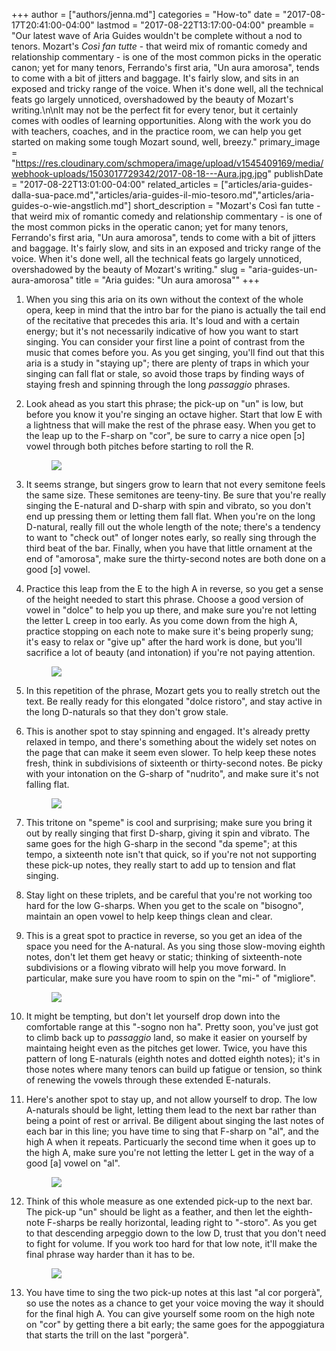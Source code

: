 +++
author = ["authors/jenna.md"]
categories = "How-to"
date = "2017-08-17T20:41:00-04:00"
lastmod = "2017-08-22T13:17:00-04:00"
preamble = "Our latest wave of Aria Guides wouldn't be complete without a nod to tenors. Mozart's *Così fan tutte* - that weird mix of romantic comedy and relationship commentary - is one of the most common picks in the operatic canon; yet for many tenors, Ferrando's first aria, \"Un aura amorosa\", tends to come with a bit of jitters and baggage. It's fairly slow, and sits in an exposed and tricky range of the voice. When it's done well, all the technical feats go largely unnoticed, overshadowed by the beauty of Mozart's writing.\n\nIt may not be the perfect fit for every tenor, but it certainly comes with oodles of learning opportunities. Along with the work you do with teachers, coaches, and in the practice room, we can help you get started on making some tough Mozart sound, well, breezy."
primary_image = "https://res.cloudinary.com/schmopera/image/upload/v1545409169/media/webhook-uploads/1503017729342/2017-08-18---Aura.jpg.jpg"
publishDate = "2017-08-22T13:01:00-04:00"
related_articles = ["articles/aria-guides-dalla-sua-pace.md","articles/aria-guides-il-mio-tesoro.md","articles/aria-guides-o-wie-angstlich.md"]
short_description = "Mozart&#039;s Così fan tutte - that weird mix of romantic comedy and relationship commentary - is one of the most common picks in the operatic canon; yet for many tenors, Ferrando&#039;s first aria, &quot;Un aura amorosa&quot;, tends to come with a bit of jitters and baggage. It&#039;s fairly slow, and sits in an exposed and tricky range of the voice. When it&#039;s done well, all the technical feats go largely unnoticed, overshadowed by the beauty of Mozart&#039;s writing."
slug = "aria-guides-un-aura-amorosa"
title = "Aria guides: &quot;Un aura amorosa&quot;"
+++

1. When you sing this aria on its own without the context of the whole opera, keep in mind that the intro bar for the piano is actually the tail end of the recitative that precedes this aria. It's loud and with a certain energy; but it's not necessarily indicative of how you want to start singing. You can consider your first line a point of contrast from the music that comes before you. As you get singing, you'll find out that this aria is a study in "staying up"; there are plenty of traps in which your singing can fall flat or stale, so avoid those traps by finding ways of staying fresh and spinning through the long *passaggio* phrases.

2. Look ahead as you start this phrase; the pick-up on "un" is low, but before you know it you're singing an octave higher. Start that low E with a lightness that will make the rest of the phrase easy. When you get to the leap up to the F-sharp on "cor", be sure to carry a nice open [ɔ] vowel through both pitches before starting to roll the R.<figure data-type="image">
![](https://res.cloudinary.com/schmopera/image/upload/v1545409169/media/webhook-uploads/1503016816398/Aria-Guide---Un-aura---annotated-1.jpg.jpg)
</figure>

3. It seems strange, but singers grow to learn that not every semitone feels the same size. These semitones are teeny-tiny. Be sure that you're really singing the E-natural and D-sharp with spin and vibrato, so you don't end up pressing them or letting them fall flat. When you're on the long D-natural, really fill out the whole length of the note; there's a tendency to want to "check out" of longer notes early, so really sing through the third beat of the bar. Finally, when you have that little ornament at the end of "amorosa", make sure the thirty-second notes are both done on a good [ɔ] vowel.

4. Practice this leap from the E to the high A in reverse, so you get a sense of the height needed to start this phrase. Choose a good version of vowel in "dolce" to help you up there, and make sure you're not letting the letter L creep in too early. As you come down from the high A, practice stopping on each note to make sure it's being properly sung; it's easy to relax or "give up" after the hard work is done, but you'll sacrifice a lot of beauty (and intonation) if you're not paying attention.<figure data-type="image">
![](https://res.cloudinary.com/schmopera/image/upload/v1545409169/media/webhook-uploads/1503016825668/Aria-Guide---Un-aura---annotated-2.jpg.jpg)
</figure>

5. In this repetition of the phrase, Mozart gets you to really stretch out the text. Be really ready for this elongated "dolce ristoro", and stay active in the long D-naturals so that they don't grow stale. 

6. This is another spot to stay spinning and engaged. It's already pretty relaxed in tempo, and there's something about the widely set notes on the page that can make it seem even slower. To help keep these notes fresh, think in subdivisions of sixteenth or thirty-second notes. Be picky with your intonation on the G-sharp of "nudrito", and make sure it's not falling flat.<figure data-type="image">
![](https://res.cloudinary.com/schmopera/image/upload/v1545409169/media/webhook-uploads/1503016833619/Aria-Guide---Un-aura---annotated-3.jpg.jpg)
</figure>

7. This tritone on "speme" is cool and surprising; make sure you bring it out by really singing that first D-sharp, giving it spin and vibrato. The same goes for the high G-sharp in the second "da speme"; at this tempo, a sixteenth note isn't that quick, so if you're not not supporting these pick-up notes, they really start to add up to tension and flat singing.

8. Stay light on these triplets, and be careful that you're not working too hard for the low G-sharps. When you get to the scale on "bisogno", maintain an open vowel to help keep things clean and clear.
9. This is a great spot to practice in reverse, so you get an idea of the space you need for the A-natural. As you sing those slow-moving eighth notes, don't let them get heavy or static; thinking of sixteenth-note subdivisions or a flowing vibrato will help you move forward. In particular, make sure you have room to spin on the "mi-" of "migliore".<figure data-type="image">
![](https://res.cloudinary.com/schmopera/image/upload/v1545409169/media/webhook-uploads/1503016844166/Aria-Guide---Un-aura---annotated-4.jpg.jpg)
</figure>

10. It might be tempting, but don't let yourself drop down into the comfortable range at this "-sogno non ha". Pretty soon, you've just got to climb back up to *passaggio* land, so make it easier on yourself by maintaing height even as the pitches get lower. Twice, you have this pattern of long E-naturals (eighth notes and dotted eighth notes); it's in those notes where many tenors can build up fatigue or tension, so think of renewing the vowels through these extended E-naturals.

11. Here's another spot to stay up, and not allow yourself to drop. The low A-naturals should be light, letting them lead to the next bar rather than being a point of rest or arrival. Be diligent about singing the last notes of each bar in this line; you have time to sing that F-sharp on "al", and the high A when it repeats. Particuarly the second time when it goes up to the high A, make sure you're not letting the letter L get in the way of a good [a] vowel on "al".<figure data-type="image">
![](https://res.cloudinary.com/schmopera/image/upload/v1545409169/media/webhook-uploads/1503016853535/Aria-Guide---Un-aura---annotated-5.jpg.jpg)
</figure>

12. Think of this whole measure as one extended pick-up to the next bar. The pick-up "un" should be light as a feather, and then let the eighth-note F-sharps be really horizontal, leading right to "-storo". As you get to that descending arpeggio down to the low D, trust that you don't need to fight for volume. If you work too hard for that low note, it'll make the final phrase way harder than it has to be.<figure data-type="image">
![](https://res.cloudinary.com/schmopera/image/upload/v1545409169/media/webhook-uploads/1503016862263/Aria-Guide---Un-aura---annotated-6.jpg.jpg)
</figure>

13. You have time to sing the two pick-up notes at this last "al cor porgerà", so use the notes as a chance to get your voice moving the way it should for the final high A. You can give yourself some room on the high note on "cor" by getting there a bit early; the same goes for the appoggiatura that starts the trill on the last "porgerà".
